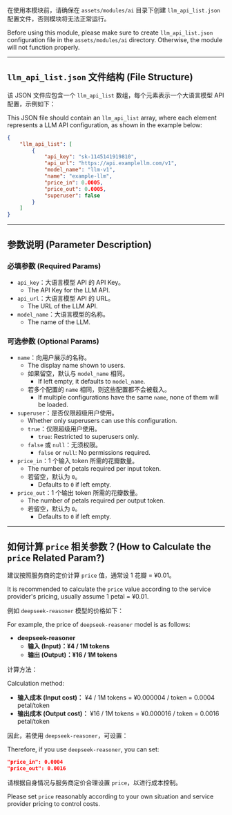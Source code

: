 在使用本模块前，请确保在 `assets/modules/ai` 目录下创建 `llm_api_list.json` 配置文件，否则模块将无法正常运行。

Before using this module, please make sure to create `llm_api_list.json` configuration file in the `assets/modules/ai` directory. Otherwise, the module will not function properly.

---

## `llm_api_list.json` 文件结构 (File Structure)

该 JSON 文件应包含一个 `llm_api_list` 数组，每个元素表示一个大语言模型 API 配置，示例如下：

This JSON file should contain an `llm_api_list` array, where each element represents a LLM API configuration, as shown in the example below:

```json
{
    "llm_api_list": [
        {
            "api_key": "sk-1145141919810",
            "api_url": "https://api.examplellm.com/v1",
            "model_name": "llm-v1",
            "name": "example-llm",
            "price_in": 0.0005,
            "price_out": 0.0005,
            "superuser": false
        }
    ]
}
```

---

## 参数说明 (Parameter Description)

### 必填参数 (Required Params)
- `api_key`：大语言模型 API 的 API Key。
  - The API Key for the LLM API.
- `api_url`：大语言模型 API 的 URL。
  - The URL of the LLM API.
- `model_name`：大语言模型的名称。
  - The name of the LLM.

### 可选参数 (Optional Params)
- `name`：向用户展示的名称。
  - The display name shown to users.
  - 如果留空，默认与 `model_name` 相同。
    - If left empty, it defaults to `model_name`.
  - 若多个配置的 `name` 相同，则这些配置都不会被载入。
    - If multiple configurations have the same `name`, none of them will be loaded.
- `superuser`：是否仅限超级用户使用。
  - Whether only superusers can use this configuration.
  - `true`：仅限超级用户使用。
    - `true`: Restricted to superusers only.
  - `false` 或 `null`：无须权限。
    - `false` or `null`: No permissions required.
- `price_in`：1 个输入 token 所需的花瓣数量。
  - The number of petals required per input token.
  - 若留空，默认为 `0`。
    - Defaults to `0` if left empty.
- `price_out`：1 个输出 token 所需的花瓣数量。
  - The number of petals required per output token.
  - 若留空，默认为 `0`。
    - Defaults to `0` if left empty.

---

## 如何计算 `price` 相关参数？(How to Calculate the `price` Related Param?)

建议按照服务商的定价计算 `price` 值，通常设 1 花瓣 = ¥0.01。

It is recommended to calculate the `price` value according to the service provider's pricing, usually assume 1 petal = ¥0.01.

例如 `deepseek-reasoner` 模型的价格如下：

For example, the price of `deepseek-reasoner` model is as follows:

- **deepseek-reasoner**
  - **输入 (Input)：¥4 / 1M tokens**
  - **输出 (Output)：¥16 / 1M tokens**

计算方法：

Calculation method:

- **输入成本 (Input cost)：** ¥4 / 1M tokens = ¥0.000004 / token = 0.0004 petal/token
- **输出成本 (Output cost)：** ¥16 / 1M tokens = ¥0.000016 / token = 0.0016 petal/token

因此，若使用 `deepseek-reasoner`，可设置：

Therefore, if you use `deepseek-reasoner`, you can set:

```json
"price_in": 0.0004
"price_out": 0.0016
```

请根据自身情况与服务商定价合理设置 `price`，以进行成本控制。

Please set `price` reasonably according to your own situation and service provider pricing to control costs.
